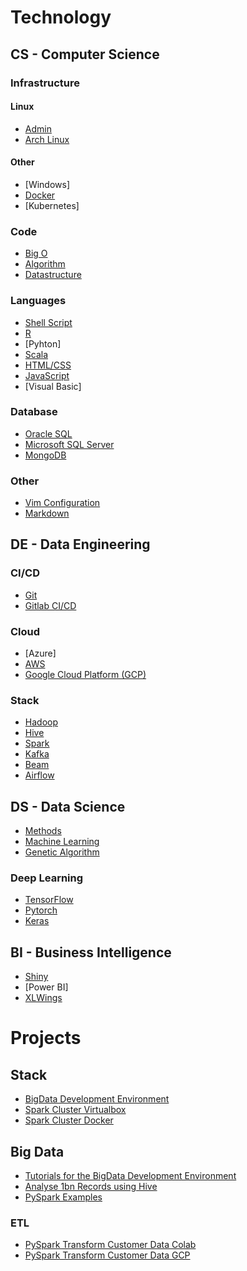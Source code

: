 # Technology

## CS - Computer Science

### Infrastructure

#### Linux

* [Admin](pages/cs/linux.html)
* [Arch Linux](pages/cs/archlinux.html)
 
#### Other

* [Windows]
* [Docker](pages/de/docker.html)
* [Kubernetes]

### Code

* [Big O](pages/cs/bigo.html)
* [Algorithm](pages/cs/algorithm.html)
* [Datastructure](pages/cs/datastructure.html)

### Languages

* [Shell Script](pages/cs/shellscript.md)
* [R](pages/cs/r.md)
* [Pyhton]
* [Scala](pages/cs/scala.md)
* [HTML/CSS](pages/cs/html.md)
* [JavaScript](pages/cs/js.md)
* [Visual Basic]

### Database

* [Oracle SQL](pages/cs/oraclesql.md)
* [Microsoft SQL Server](pages/cs/mssql.md)
* [MongoDB](pages/cs/mongo.md)

### Other

* [Vim Configuration](pages/cs/vim.md)
* [Markdown](pages/cs/md.md)

## DE - Data Engineering

### CI/CD
* [Git](pages/de/git.md)
* [Gitlab CI/CD](pages/de/gitlab_cicd.md)

### Cloud
* [Azure]
* [AWS](pages/de/aws.md)
* [Google Cloud Platform (GCP)](pages/de/gcp.md)

### Stack
* [Hadoop](pages/de/hadoop.md)
* [Hive](pages/de/hive.md)
* [Spark](pages/de/spark.md)
* [Kafka](pages/de/kafka.md)
* [Beam](pages/de/beam.md)
* [Airflow](pages/de/airflow.md)

## DS - Data Science

* [Methods](https://github.com/datainsightat/DataScience_Examples/tree/main/ds/DS_Methods)
* [Machine Learning](https://github.com/datainsightat/DataScience_Examples/tree/main/ds)
* [Genetic Algorithm](https://github.com/datainsightat/DataScience_Examples/tree/main/cs/genetic_algorithms)

### Deep Learning

* [TensorFlow](https://github.com/datainsightat/DataScience_Examples/tree/main/ds/TensorfFlow)
* [Pytorch](https://github.com/datainsightat/DataScience_Examples/tree/main/ds/Pytorch)
* [Keras](https://github.com/datainsightat/DataScience_Examples/tree/main/ds/Keras)

## BI - Business Intelligence

* [Shiny](pages/bi/shiny.md)
* [Power BI]
* [XLWings](https://www.xlwings.org/)

# Projects

## Stack

* [BigData Development Environment](https://github.com/datainsightat/BigDatDevEnv_Docker.git)
* [Spark Cluster Virtualbox](https://github.com/datainsightat/virtualbox_hadoop_spark.git)
* [Spark Cluster Docker](https://github.com/datainsightat/docker-hadoop-spark.git)

## Big Data

* [Tutorials for the BigData Development Environment](https://github.com/datainsightat/BigDatDevEnv_Template.git)
* [Analyse 1bn Records using Hive](pages/projects/analyse_1b_records_hive.md)
* [PySpark Examples](https://github.com/datainsightat/spark_examples.git)

### ETL

* [PySpark Transform Customer Data Colab](pages/projects/pyspark_transform_bank_customer_data_colab.ipynb)
* [PySpark Transform Customer Data GCP](pages/projects/pyspark_transform_bank_customer_data_gcp.md)
